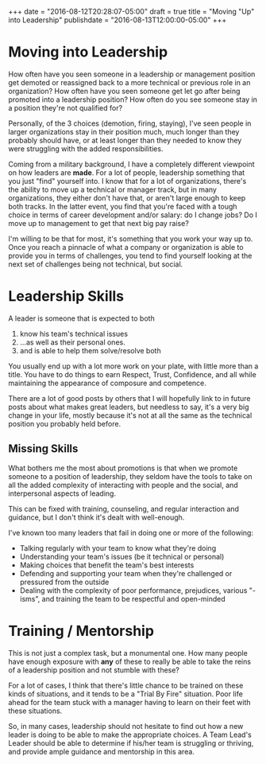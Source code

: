 +++
date = "2016-08-12T20:28:07-05:00"
draft = true
title = "Moving \"Up\" into Leadership"
publishdate = "2016-08-13T12:00:00-05:00"
+++

# Moving into Leadership

How often have you seen someone in a leadership or management position get
demoted or reassigned back to a more technical or previous role in an
organization?  How often have you seen someone get let go after being promoted
into a leadership position?  How often do you see someone stay in a position
they're not qualified for?

Personally, of the 3 choices (demotion, firing, staying), I've seen people in
larger organizations stay in their position much, much longer than they probably
should have, or at least longer than they needed to know they were struggling
with the added responsibilities.

Coming from a military background, I have a completely different viewpoint on
how leaders are **made**.  For a lot of people, leadership something that
you just "find" yourself into.  I know that for a lot of organizations, there's
the ability to move up a technical or manager track, but in many organizations,
they either don't have that, or aren't large enough to keep both tracks.  In the
latter event, you find that you're faced with a tough choice in terms of career
development and/or salary:  do I change jobs?  Do I move up to management to get
that next big pay raise?

I'm willing to be that for most, it's something that you work your way up to.
Once you reach a pinnacle of what a company or organization is able to provide
you in terms of challenges, you tend to find yourself looking at the next set of
challenges being not technical, but social.

# Leadership Skills

A leader is someone that is expected to both

1) know his team's technical issues
2) ...as well as their personal ones.
3) and is able to help them solve/resolve both

You usually end up with a lot more work on your plate, with little more than
a title.  You have to do things to earn Respect, Trust, Confidence, and all
while maintaining the appearance of composure and competence.

There are a lot of good posts by others that I will hopefully link to in future
posts about what makes great leaders, but needless to say, it's a very big
change in your life, mostly because it's not at all the same as the technical
position you probably held before.

## Missing Skills

What bothers me the most about promotions is that when we promote someone to
a position of leadership, they seldom have the tools to take on all the added
complexity of interacting with people and the social, and interpersonal aspects
of leading.

This can be fixed with training, counseling, and regular interaction and
guidance, but I don't think it's dealt with well-enough.

I've known too many leaders that fail in doing one or more of the
following:

* Talking regularly with your team to know what they're doing
* Understanding your team's issues (be it technical or personal)
* Making choices that benefit the team's best interests
* Defending and supporting your team when they're challenged or pressured from
  the outside
* Dealing with the complexity of poor performance, prejudices, various "-isms",
    and training the team to be respectful and open-minded

# Training / Mentorship

This is not just a complex task, but a monumental one.  How many people have
enough exposure with **any** of these to really be able to take the reins of
a leadership position and not stumble with these?

For a lot of cases, I think that there's little chance to be trained on these
kinds of situations, and it tends to be a "Trial By Fire" situation.  Poor life
ahead for the team stuck with a manager having to learn on their feet with these
situations.

So, in many cases, leadership should not hesitate to find out how a new leader
is doing to be able to make the appropriate choices.  A Team Lead's Leader
should be able to determine if his/her team is struggling or thriving, and
provide ample guidance and mentorship in this area.

